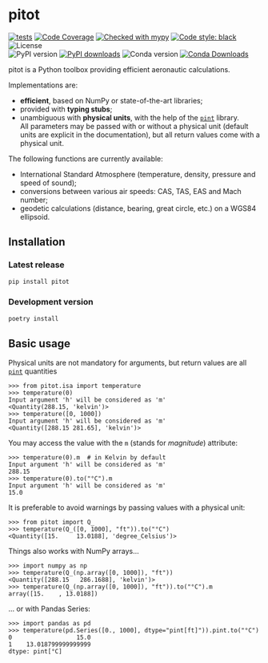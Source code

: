 # pitot

[![tests](https://github.com/atmdata/pitot/actions/workflows/run-tests.yml/badge.svg)](https://github.com/atmdata/pitot/actions/workflows/run-tests.yml)
[![Code Coverage](https://img.shields.io/codecov/c/github/atmdata/pitot.svg)](https://codecov.io/gh/atmdata/pitot)
[![Checked with mypy](https://img.shields.io/badge/mypy-checked-blue.svg)](https://mypy.readthedocs.io/)
[![Code style: black](https://img.shields.io/badge/code%20style-black-black.svg)](https://github.com/psf/black)
![License](https://img.shields.io/pypi/l/pitot.svg)\
![PyPI version](https://img.shields.io/pypi/v/pitot)
[![PyPI downloads](https://img.shields.io/pypi/dm/pitot)](https://pypi.org/project/pitot)
![Conda version](https://img.shields.io/conda/vn/conda-forge/pitot)
[![Conda Downloads](https://img.shields.io/conda/dn/conda-forge/pitot.svg)](https://anaconda.org/conda-forge/pitot)

pitot is a Python toolbox providing efficient aeronautic calculations.

Implementations are:

- **efficient**, based on NumPy or state-of-the-art libraries;
- provided with **typing stubs**;
- unambiguous with **physical units**, with the help of the [`pint`](https://pint.readthedocs.io/) library.  
  All parameters may be passed with or without a physical unit (default units are explicit in the documentation), but all return values come with a physical unit.

The following functions are currently available:

- International Standard Atmosphere (temperature, density, pressure and speed of sound);
- conversions between various air speeds: CAS, TAS, EAS and Mach number;
- geodetic calculations (distance, bearing, great circle, etc.) on a WGS84 ellipsoid.

## Installation

### Latest release

```sh
pip install pitot
```

### Development version

```sh
poetry install
```

## Basic usage

Physical units are not mandatory for arguments, but return values are all [`pint`](https://pint.readthedocs.io/) quantities

```pycon
>>> from pitot.isa import temperature
>>> temperature(0)
Input argument 'h' will be considered as 'm'
<Quantity(288.15, 'kelvin')>
>>> temperature([0, 1000])
Input argument 'h' will be considered as 'm'
<Quantity([288.15 281.65], 'kelvin')>
```

You may access the value with the `m` (stands for _magnitude_) attribute:

```pycon
>>> temperature(0).m  # in Kelvin by default
Input argument 'h' will be considered as 'm'
288.15
>>> temperature(0).to("°C").m
Input argument 'h' will be considered as 'm'
15.0
```

It is preferable to avoid warnings by passing values with a physical unit:

```pycon
>>> from pitot import Q_
>>> temperature(Q_([0, 1000], "ft")).to("°C")
<Quantity([15.     13.0188], 'degree_Celsius')>
```

Things also works with NumPy arrays...

```pycon
>>> import numpy as np
>>> temperature(Q_(np.array([0, 1000]), "ft"))
<Quantity([288.15   286.1688], 'kelvin')>
>>> temperature(Q_(np.array([0, 1000]), "ft")).to("°C").m
array([15.    , 13.0188])
```

... or with Pandas Series:

```pycon
>>> import pandas as pd
>>> temperature(pd.Series([0., 1000], dtype="pint[ft]")).pint.to("°C")
0                  15.0
1    13.018799999999999
dtype: pint[°C]
```
